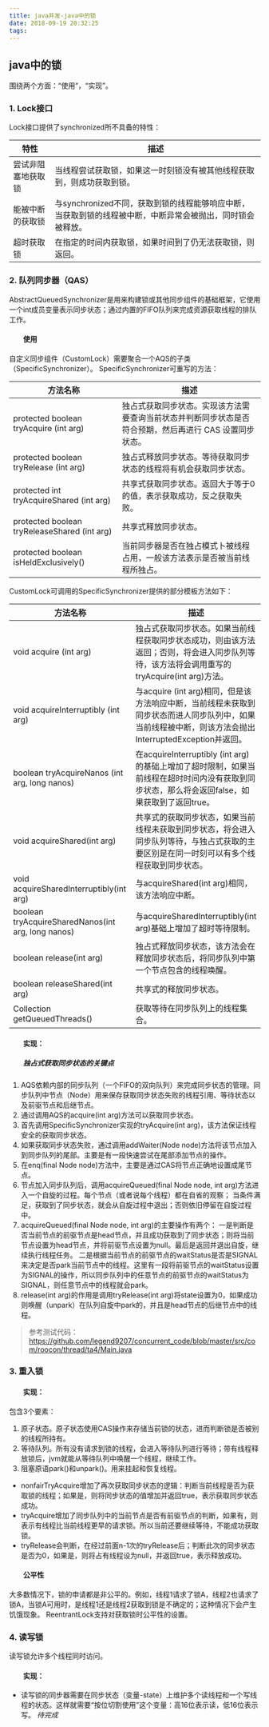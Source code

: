 ```yaml
---
title: java并发-java中的锁
date: 2018-09-19 20:32:25
tags:
---
```


## java中的锁

围绕两个方面：“使用”，“实现”。

<!-- more -->

### 1. Lock接口

Lock接口提供了synchronized所不具备的特性：

特性|描述
-|-
尝试非阻塞地获取锁|当线程尝试获取锁，如果这一时刻锁没有被其他线程获取到，则成功获取到锁。
能被中断的获取锁|与synchronized不同，获取到锁的线程能够响应中断，当获取到锁的线程被中断，中断异常会被抛出，同时锁会被释放。
超时获取锁|在指定的时间内获取锁，如果时间到了仍无法获取锁，则返回。

### 2. 队列同步器（QAS）

AbstractQueuedSynchronizer是用来构建锁或其他同步组件的基础框架，它使用一个int成员变量表示同步状态；通过内置的FIFO队列来完成资源获取线程的排队工作。

#### &emsp;&emsp;使用

自定义同步组件（CustomLock）需要聚合一个AQS的子类（SpecificSynchronizer）。
SpecificSynchronizer可重写的方法：

方法名称|描述
-|-
protected boolean tryAcquire (int arg)|独占式获取同步状态。实现该方法需要查询当前状态并判断同步状态是否符合预期，然后再进行 CAS 设置同步状态。
protected boolean tryRelease (int arg)|独占式释放同步状态。等待获取同步状态的线程将有机会获取同步状态。
protected int tryAcquireShared (int arg)|共享式获取同步状态。返回大于等于0的值，表示获取成功，反之获取失败。
protected boolean tryReleaseShared (int arg)|共享式释放同步状态。
protected boolean isHeldExclusively()|当前同步器是否在独占模式卜被线程占用，一般该方法表示是否被当前线程所独占。

CustomLock可调用的SpecificSynchronizer提供的部分模板方法如下：

方法名称|描述
-|-
void acquire (int arg)|独占式获取同步状态。如果当前线程获取同步状态成功，则由该方法返回；否则，将会进入同步队列等待，该方法将会调用重写的tryAcquire(int arg)方法。
void acquireInterruptibly (int arg)|与acquire (int arg)相同，但是该方法响应中断，当前线程未获取到同步状态而进人同步队列中，如果当前线程被中断，则该方法会抛出InterruptedException并返回。
boolean tryAcquireNanos (int arg, long nanos)|在acquireInterruptibly (int arg)的基础上增加了超时限制，如果当前线程在超时时间内没有获取到同步状态，那么将会返回false，如果获取到了返回true。
void acquireShared(int arg)|共享式的获取同步状态，如果当前线程未获取到同步状态，将会进入同步队列等待，与独占式获取的主要区别是在同一时刻可以有多个线程获取到同步状态。
void acquireSharedInterruptibly(int arg)|与acquireShared(int arg)相同，该方法响应中断。
boolean tryAcquireSharedNanos(int arg, long nanos)|与acquireSharedInterruptibly(int arg)基础上增加了超时等待限制。
boolean release(int arg)|独占式释放同步状态，该方法会在释放同步状态后，将同步队列中第一个节点包含的线程唤醒。
boolean releaseShared(int arg)|共享式的释放同步状态。
Collection<Thread> getQueuedThreads()|获取等待在同步队列上的线程集合。

#### &emsp;&emsp;实现：

##### &emsp;&emsp;独占式获取同步状态的关键点

1. AQS依赖内部的同步队列（一个FIFO的双向队列）来完成同步状态的管理。同步队列中节点（Node）用来保存获取同步状态失败的线程引用、等待状态以及前驱节点和后继节点。
2. 通过调用AQS的acquire(int arg)方法可以获取同步状态。
3. 首先调用SpecificSynchronizer实现的tryAcquire(int arg)，该方法保证线程安全的获取同步状态。
4. 如果获取同步状态失败，通过调用addWaiter(Node node)方法将该节点加入到同步队列的尾部。主要是有一段快速尝试在尾部添加节点的操作。
5. 在enq(final Node node)方法中，主要是通过CAS将节点正确地设置成尾节点。
6. 节点加入同步队列后，调用acquireQueued(final Node node, int arg)方法进入一个自旋的过程。每个节点（或者说每个线程）都在自省的观察；
当条件满足，获取到了同步状态，就会从自旋过程中退出；否则依旧停留在自旋过程中。
7. acquireQueued(final Node node, int arg)的主要操作有两个：
一是判断是否当前节点的前驱节点是head节点，并且成功获取到了同步状态；则将当前节点设置为head节点，并将前驱节点设置为null。最后是返回并退出自旋，继续执行线程任务。
二是根据当前节点的前驱节点的waitStatus是否是SIGNAL来决定是否park当前节点中的线程。这里有一段将前驱节点的waitStatus设置为SIGNAL的操作，所以同步队列中的任意节点的前驱节点的waitStatus为SIGNAL，则任意节点中的线程就会park。
8. release(int arg)的作用是调用tryRelease(int arg)将state设置为0，如果成功则唤醒（unpark）在队列自旋中park的，并且是head节点的后继节点中的线程。

> 参考测试代码：
> https://github.com/legend9207/concurrent_code/blob/master/src/com/roocon/thread/ta4/Main.java


### 3. 重入锁

#### &emsp;&emsp;实现：
包含3个要素：
1. 原子状态。原子状态使用CAS操作来存储当前锁的状态，进而判断锁是否被别的线程所持有。
2. 等待队列。所有没有请求到锁的线程，会进入等待队列进行等待；带有线程释放锁后，jvm就能从等待队列中唤醒一个线程，继续工作。
3. 阻塞原语park()和unpark()。用来挂起和恢复线程。

* nonfairTryAcquire增加了再次获取同步状态的逻辑：判断当前线程是否为获取锁的线程；如果是，则将同步状态的值增加并返回true，表示获取同步状态成功。
* tryAcquire增加了同步队列中的当前节点是否有前驱节点的判断，如果有，则表示有线程比当前线程更早的请求锁。所以当前还要继续等待，不能成功获取锁。
* tryRelease会判断，在经过前面n-1次的tryRelease后；判断此次的同步状态是否为0，如果是，则将占有线程设为null，并返回true，表示释放成功。

#### &emsp;&emsp;公平性
大多数情况下，锁的申请都是非公平的。例如，线程1请求了锁A，线程2也请求了锁A，当锁A可用时，是线程1还是线程2获取到锁是不确定的；这种情况下会产生饥饿现象。
ReentrantLock支持对获取锁时公平性的设置。

### 4. 读写锁   
读写锁允许多个线程同时访问。

#### &emsp;&emsp;实现：
* 读写锁的同步器需要在同步状态（变量-state）上维护多个读线程和一个写线程的状态。这样就需要“按位切割使用”这个变量：高16位表示读，低16位表示写。
_待完成_